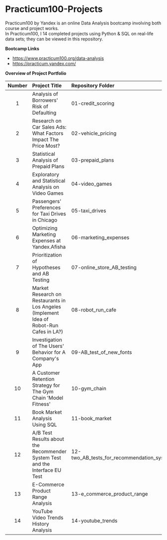 # Practicum100-Projects

Practicum100 by Yandex is an online Data Analysis bootcamp involving both course and project works. <br>
In Practicum100, I 14 completed projects using Python & SQL on real-life data sets; they can be viewed in this repository.

**Bootcamp Links**

- https://www.practicum100.org/data-analysis
- https://practicum.yandex.com/

**Overview of Project Portfolio**

| Number  | Project Title | Repository Folder |
| :--: |:------ | :----------- |
| 1 | Analysis of Borrowers' Risk of Defaulting | 01-credit_scoring |
| 2 | Research on Car Sales Ads: What Factors Impact The Price Most? | 02-vehicle_pricing |
| 3 | Statistical Analysis of Prepaid Plans | 03-prepaid_plans |
| 4 | Exploratory and Statistical Analysis on Video Games | 04-video_games |
| 5 | Passengers' Preferences for Taxi Drives in Chicago | 05-taxi_drives |
| 6 | Optimizing Marketing Expenses at Yandex.Afisha | 06-marketing_expenses |
| 7 | Prioritization of Hypotheses and AB Testing | 07-online_store_AB_testing |
| 8 | Market Research on Restaurants in Los Angeles (Implement Idea of Robot-Run Cafes in LA?) | 08-robot_run_cafe |
| 9 | Investigation of The Users' Behavior for A Company's App | 09-AB_test_of_new_fonts |
| 10 | A Customer Retention Strategy for The Gym Chain 'Model Fitness' | 10-gym_chain |
| 11 | Book Market Analysis Using SQL | 11-book_market |
| 12 | A/B Test Results about the Recommender System Test and the Interface EU Test | 12-two_AB_tests_for_recommendation_systems |
| 13 | E-Commerce Product Range Analysis | 13-e_commerce_product_range |
| 14 | YouTube Video Trends History Analysis | 14-youtube_trends |
